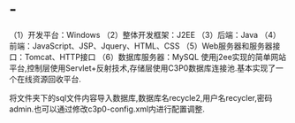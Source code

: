 # -
（1）开发平台：Windows 
（2）整体开发框架：J2EE 
（3）后端：Java 
（4）前端：JavaScript、JSP、Jquery、HTML、CSS 
（5）Web服务器和服务器接口：Tomcat、HTTP接口 
（6）数据库服务器：MySQL 
使用j2ee实现的简单网站平台,控制层使用Servlet+反射技术,存储层使用C3P0数据库连接池.基本实现了一个在线资源回收平台.

将文件夹下的sql文件内容导入数据库,数据库名recycle2,用户名recycler,密码admin.也可以通过修改c3p0-config.xml内进行配置调整.
